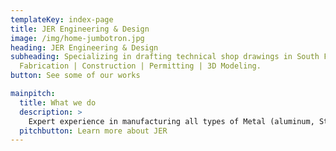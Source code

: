 ```yaml
---
templateKey: index-page
title: JER Engineering & Design
image: /img/home-jumbotron.jpg
heading: JER Engineering & Design
subheading: Specializing in drafting technical shop drawings in South FL for
  Fabrication | Construction | Permitting | 3D Modeling.
button: See some of our works

mainpitch:
  title: What we do
  description: >
    Expert experience in manufacturing all types of Metal (aluminum, Steel & SS Steel) structures and products. Able to make fully up to code shop drawings and fabrication drawings. From concept to prototype all the way to mass manufacturing, We have the know how to take anything from any stage to a finished finalized product. Experienced, Creative and Knowledgeable. Give us a chance to create what your imagination holds. We use software such as AutoCAD, SolidWorks and other 3D modeling tools to interpret the designs, plans, and layouts of engineers and architects into a set of technical drawings that your team can use.
  pitchbutton: Learn more about JER
---
```

